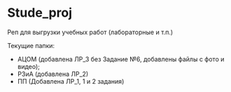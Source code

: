 # Stude_proj
Реп для выгрузки учебных работ (лабораторные и т.п.)

Текущие папки:
  - АЦОМ (добавлена ЛР_3 без Задание №6, добавлены файлы с фото и видео);
  - РЗиА (добавлена ЛР_2)
  - ПП (Добавлена ЛР_1, 1 и 2 задания)
